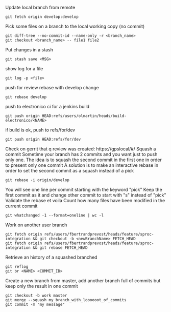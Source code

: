 Update local branch from remote
```
git fetch origin develop:develop
```
Pick some files on a branch to the local working copy (no commit)
```
git diff-tree --no-commit-id --name-only -r <branch_name>
git checkout <branch_name> -- file1 file2
```
Put changes in a stash
```
git stash save <MSG>
```
show log for a file
```
git log -p <file>
```
push for review
rebase with develop change
```
git rebase develop
```
push to electronico ci for a jenkins build
```
git push origin HEAD:refs/users/olmartin/heads/build-electronico/<NAME>
```
if build is ok, push to refs/for/dev
```
git push origin HEAD:refs/for/dev
```
Check on gerrit that q review was created: https://gpslocal/#/
Squash a commit
Sometime your branch has 2 commits and you want just to push only one. The idea is to squash the second commit in the first one in order to present only one commit
A solution is to make an interactive rebase in order to set the second commit as a squash instead of a pick
```
git rebase -i origin/develop
```
You will see one line per commit starting with the keyword "pick"
Keep the first commit as it and change other commit to start with "s" instead of "pick"
Validate the rebase et voila
Count how many files have been modified in the current commit
```
git whatchanged -1 --format=oneline | wc -l
```
Work on another user branch
```
git fetch origin refs/users/fbertrandprevost/heads/feature/sproc-integration && git checkout -b <newBranchName> FETCH_HEAD
git fetch origin refs/users/fbertrandprevost/heads/feature/sproc-integration && git rebase FETCH_HEAD
``` 
 
Retrieve an history of a squashed branched
```
git reflog
git br <NAME> <COMMIT_ID>
```

Create a new branch from master, add another branch full of commits but keep only the result in one commit
```
git checkout -b work master
git merge --squash my_branch_with_loooooot_of_commits
git commit -m "my message"
```
